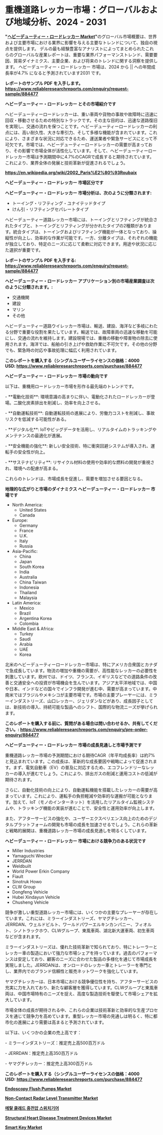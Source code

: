 <p><h1>重機道路レッカー市場：グローバルおよび地域分析、2024 - 2031</h1></p><p><strong>"<a href="https://www.reliableresearchreports.com/heavy-duty-road-wrecker-r884477">ヘビーデューティー・ロードレッカー Market</a>"</strong>のグローバル市場概要は、世界および主要市場における業界に影響を与える主要なトレンドについて、独自の視点を提供します。 デルの最も経験豊富なアナリストによってまとめられたこれらのグローバルな産業レポートは、重要な業界パフォーマンストレンド、需要要因、貿易ダイナミクス、主要企業、および将来のトレンドに関する洞察を提供します。 ヘビーデューティー・ロードレッカー 市場は、2024 から || への年間成長率が4.7% になると予測されています2031 です。</p>
<p><strong>レポートのサンプル PDF を入手します。</strong><strong><a href="https://www.reliableresearchreports.com/enquiry/request-sample/884477">https://www.reliableresearchreports.com/enquiry/request-sample/884477</a></strong></p>
<p><strong>ヘビーデューティー・ロードレッカー とその市場紹介です</strong></p>
<p><p>ヘビーデューティーロードレッカーは、重い車両や貨物の事故や故障時に迅速に回収・移動させるための特別なトラックです。その主な目的は、迅速な道路復旧を実現し、交通の流れを保つことです。ヘビーデューティーロードレッカーの利点には、高い耐久性、大きな牽引力、そして多様な機能が含まれています。これにより、さまざまな状況に対応できるため、運送業者や緊急サービスにとって不可欠です。市場では、ヘビーデューティーロードレッカーの需要が高まっており、その影響で市場全体が活性化しています。そして、ヘビーデューティーロードレッカー市場は予測期間中に4.7%のCAGRで成長すると期待されています。これにより、業界全体の発展と技術革新が促進されるでしょう。</p><a href="https://en.wikipedia.org/wiki/2002_Paris%E2%80%93Roubaix"></a></p>
<p><strong><a href="https://en.wikipedia.org/wiki/2002_Paris%E2%80%93Roubaix">https://en.wikipedia.org/wiki/2002_Paris%E2%80%93Roubaix</a></strong></p>
<p><strong>ヘビーデューティー・ロードレッカー&nbsp;市場区分です</strong><strong></strong></p>
<p><strong>ヘビーデューティー・ロードレッカー 市場分析は、次のように分類されます:</strong>&nbsp;</p>
<p><ul><li>トーイング・リフティング・ユナイテッドタイプ</li><li>けん引・リフティングセパレートタイプ</li></ul></p>
<p><p>ヘビーデューティー道路レッカー市場には、トーイングとリフティングが統合されたタイプと、トーイングとリフティングが分かれたタイプの2種類があります。統合タイプは、トーイングおよびリフティング機能が一体となっており、操縦性が向上し、効率的な作業が可能です。一方、分離タイプは、それぞれの機能が独立しており、特定のニーズに応じて柔軟に対応できます。用途や状況に応じた選択が重要です。</p></p>
<p><strong>レポートのサンプル PDF を入手する: <a href="https://www.reliableresearchreports.com/enquiry/request-sample/884477">https://www.reliableresearchreports.com/enquiry/request-sample/884477</a></strong></p>
<p><strong> ヘビーデューティー・ロードレッカー アプリケーション別の市場産業調査は次のように分類されます。:</strong></p>
<p><ul><li>交通機関</li><li>建設</li><li>マリン</li><li>その他</li></ul></p>
<p><p>ヘビーデューティー道路ウイレッカー市場は、輸送、建設、海洋など多岐にわたる分野で重要な役割を果たしています。輸送では、故障車両の迅速な移動を可能にし、交通の流れを維持します。建設現場では、重機の移動や障害物の除去に使用されます。海洋では、船舶の引き上げや救助作業に不可欠です。その他の分野でも、緊急時の対応や事故処理に幅広く利用されています。</p></p>
<p><strong>このレポートを購入する（シングルユーザーライセンスの価格：4000 USD:</strong><strong>&nbsp;<a href="https://www.reliableresearchreports.com/purchase/884477">https://www.reliableresearchreports.com/purchase/884477</a></strong></p>
<p><strong>ヘビーデューティー・ロードレッカー 市場の動向です</strong></p>
<p><p>以下は、重機用ロードレッカー市場を形作る最先端のトレンドです。</p><p>- **電動化技術**: 環境意識の高まりに伴い、電動化されたロードレッカーが登場。二酸化炭素排出を削減し、効率を向上させる。</p><p>- **自動運転技術**: 自動運転技術の進展により、労働力コストを削減し、事故リスクを低減する可能性がある。</p><p>- **デジタル化**: IoTやビッグデータを活用し、リアルタイムのトラッキングやメンテナンスの最適化が進展。</p><p>- **安全機能の強化**: 新しい安全技術、特に衝突回避システムが導入され、運転手の安全性が向上。</p><p>- **サステナビリティ**: リサイクル材料の使用や効率的な燃料の開発が重視され、環境への配慮が高まる。</p><p>これらのトレンドは、市場成長を促進し、需要を増加させる要因となる。</p></p>
<p><strong>地理的な広がりと市場のダイナミクス ヘビーデューティー・ロードレッカー 市場です</strong></p>
<p><ul>
    <li>
        North America:
        <ul>
            <li>United States</li>
            <li>Canada</li>
        </ul>
    </li>
    <li>
        Europe:
        <ul>
            <li>Germany</li>
            <li>France</li>
            <li>U.K.</li>
            <li>Italy</li>
            <li>Russia</li>
        </ul>
    </li>
    <li>
        Asia-Pacific:
        <ul>
            <li>China</li>
            <li>Japan</li>
            <li>South Korea</li>
            <li>India</li>
            <li>Australia</li>
            <li>China Taiwan</li>
            <li>Indonesia</li>
            <li>Thailand</li>
            <li>Malaysia</li>
        </ul>
    </li>
    <li>
        Latin America:
        <ul>
            <li>Mexico</li>
            <li>Brazil</li>
            <li>Argentina Korea</li>
            <li>Colombia</li>
        </ul>
    </li>
    <li>
        Middle East & Africa:
        <ul>
            <li>Turkey</li>
            <li>Saudi</li>
            <li>Arabia</li>
            <li>UAE</li>
            <li>Korea</li>
        </ul>
    </li>
    </ul></p>
<p><p>北米のヘビーデューティーロードレッカー市場は、特にアメリカ合衆国とカナダで急成長しています。物流の増加や重機の需要が、高性能なレッカーの必要性を刺激しています。欧州では、ドイツ、フランス、イギリスなどでの道路条件の改善と交通安全への投資が市場機会を生んでいます。アジア太平洋地域では、中国や日本、インドなどの国々でインフラ開発が進む中、需要が高まっています。中南米ではブラジルやメキシコが主要市場です。市場の主要プレーヤーには、ミラーインダストリーズ、山口レッカー、ジェリダンなどがあり、成長因子としては、新技術の導入、持続可能な製品へのシフト、国際的な物流ニーズが挙げられます。</p></p>
<p><strong>このレポートを購入する前に、質問がある場合は問い合わせるか、共有してください。:&nbsp;<a href="https://www.reliableresearchreports.com/enquiry/pre-order-enquiry/884477">https://www.reliableresearchreports.com/enquiry/pre-order-enquiry/884477</a></strong></p>
<p><strong>ヘビーデューティー・ロードレッカー 市場の成長見通しと市場予測です</strong></p>
<p><p>重機道路レッカー市場の予測期間における期待CAGR（年平均成長率）は約7%と見込まれています。この成長は、革新的な成長要因や戦略によって促進されます。まず、電気自動車（EV）の普及に対応するため、エコフレンドリーなレッカーの導入が進むでしょう。これにより、排出ガスの削減と運用コストの低減が期待されます。</p><p>さらに、自動化技術の向上により、自動運転機能を搭載したレッカーの需要が高まっています。これにより、運転手の負担軽減や効率的な運搬が可能となります。加えて、IoT（モノのインターネット）を活用したリアルタイム監視システムや、トラッキング機能の実装が進むことで、安全性と運用効率が向上します。</p><p>また、アフターサービスの強化や、ユーザーエクスペリエンス向上のためのデジタルプラットフォームの開発も市場の成長を加速させるでしょう。これらの革新と戦略的展開は、重機道路レッカー市場の成長見通しを明るくしています。</p></p>
<p><strong>ヘビーデューティー・ロードレッカー 市場における競争力のある状況です</strong></p>
<p><ul><li>Miller Industries</li><li>‎Yamaguchi Wrecker</li><li>JERRDAN</li><li>Weldbuilt</li><li>World Power Erkin Company</li><li>Fiault</li><li>Sinotruk Howo</li><li>CLW Group</li><li>Dongfeng Vehicle</li><li>Hubei Xindayun Vehicle</li><li>Chusheng Vehicle</li></ul></p>
<p><p>競争が激しい重型道路レッカー市場には、いくつかの主要なプレーヤーが存在しています。これには、ミラーインダストリーズ、ヤマグチレッカー、JERRDAN、ウェルドビルト、ワールドパワーエルキンカンパニー、フィオルト、シノトラックホウ、CLWグループ、東風車両、湖北新大運車両、初生車両などが含まれます。</p><p>ミラーインダストリーズは、優れた技術革新で知られており、特にトレーラーとレッカー車の製造において強力な市場シェアを持っています。過去のパフォーマンスは安定しており、顧客のニーズに合わせた製品の多様化を通じて市場成長を実現しました。JERRDANは、オンロードのレッカー車とトレーラーを専門とし、業界内でのブランド信頼性と販売ネットワークを強化しています。</p><p>ヤマグチレッカーは、日本市場における競争優位性を持ち、アフターサービスの充実に力を入れており、新たな顧客層を獲得しています。CLWグループと東風車両は、中国市場特有のニーズを捉え、高度な製造技術を駆使して市場シェアを拡大しています。</p><p>市場全体の成長が期待される中、これらの企業は技術革新と効率的な生産プロセスを通じて競争力を高めています。重型レッカー市場の見通しは明るく、特に都市化の進展により需要は高まると予測されています。</p><p>以下は、いくつかの企業の売上高です：</p><p>- ミラーインダストリーズ：推定売上高500百万ドル</p><p>- JERRDAN：推定売上高350百万ドル</p><p>- ヤマグチレッカー：推定売上高300百万ドル</p></p>
<p><strong>このレポートを購入する（シングルユーザーライセンスの価格：4000 USD:</strong>&nbsp;<strong><a href="https://www.reliableresearchreports.com/purchase/884477">https://www.reliableresearchreports.com/purchase/884477</a></strong></p>
<p><strong><p><a href="https://github.com/prosalinda88/Market-Research-Report-List-6/blob/main/endoscopy-flush-pumps-market.md">Endoscopy Flush Pumps Market</a></p><p><a href="https://issuu.com/reportprime-2/docs/non-contact-radar-level-transmitter_11c79dbb9875b1">Non-Contact Radar Level Transmitter Market</a></p><p><a href="https://medium.com/@jordymiller25/%EA%B8%88%EC%86%8D-%EC%99%B8%EC%9E%A5-%EC%A4%91%EC%A0%84%EC%95%95-%EC%8A%A4%EC%9C%84%EC%B9%98%EA%B8%B0%EC%96%B4-%EC%8B%9C%EC%9E%A5-%EA%B8%80%EB%A1%9C%EB%B2%8C-%EC%8B%9C%EC%9E%A5-%EB%8F%99%ED%96%A5-%EB%B0%8F-%EC%8B%9C%EC%9E%A5-%EC%A0%84%EB%A7%9D-2024-2031-207be4469fea">메탈 클래드 중전압 스위치기어</a></p><p><a href="https://github.com/globismark/Market-Research-Report-List-5/blob/main/structural-heart-disease-treatment-devices-market.md">Structural Heart Disease Treatment Devices Market</a></p><p><a href="https://medium.com/@christopher.fisher66709/smart-key-market-emerging-trends-and-future-prospects-for-period-from-2024-to-2031-ef0ac83b6e43">Smart Key Market</a></p></strong></p>